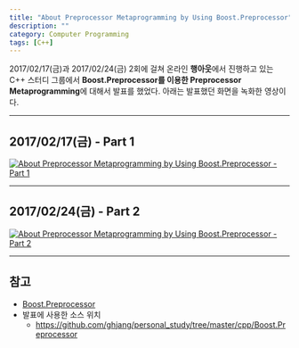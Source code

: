 ```yaml
---
title: "About Preprocessor Metaprogramming by Using Boost.Preprocessor"
description: ""
category: Computer Programming
tags: [C++]
---
```


2017/02/17(금)과 2017/02/24(금) 2회에 걸쳐 온라인 **행아웃**에서 진행하고 있는 C++ 스터디 그룹에서 **Boost.Preprocessor를 이용한 Preprocessor Metaprogramming**에 대해서 발표를 했었다. 아래는 발표했던 화면을 녹화한 영상이다.

---

## 2017/02/17(금) - Part 1

[![About Preprocessor Metaprogramming by Using Boost.Preprocessor - Part 1](https://img.youtube.com/vi/-QS1cBEbQkA/0.jpg)](http://www.youtube.com/watch?v=-QS1cBEbQkA)

---

## 2017/02/24(금) - Part 2

[![About Preprocessor Metaprogramming by Using Boost.Preprocessor - Part 2](https://img.youtube.com/vi/yhgMqq9M3us/0.jpg)](http://www.youtube.com/watch?v=yhgMqq9M3us)

---

## 참고

+ [Boost.Preprocessor](http://www.boost.org/doc/libs/1_63_0/libs/preprocessor/doc/index.html)
+ 발표에 사용한 소스 위치
    - <https://github.com/ghjang/personal_study/tree/master/cpp/Boost.Preprocessor>
